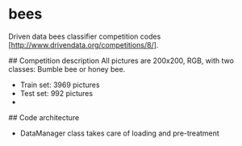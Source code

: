 # bees
Driven data bees classifier competition codes [http://www.drivendata.org/competitions/8/]. 

## Competition description
All pictures are 200x200, RGB, with two classes: Bumble bee or honey bee.
* Train set: 3969 pictures
* Test set: 992 pictures
* 
## Code architecture
* DataManager class takes care of loading and pre-treatment
